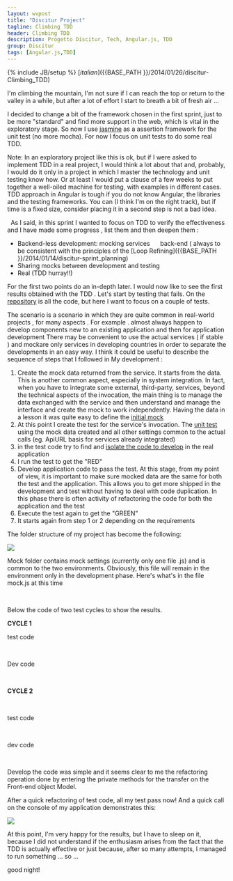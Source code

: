 ```yaml
---
layout: wvpost
title: "Discitur Project"
tagline: Climbing TDD
header: Climbing TDD
description: Progetto Discitur, Tech, Angular.js, TDD
group: Discitur
tags: [Angular.js,TDD]
---
```

{% include JB/setup %}
[_italian_]({{BASE_PATH }}/2014/01/26/discitur-Climbing_TDD)

 
 
I'm climbing the mountain, I'm not sure if I can reach the top or return to the valley in a while, 
but after a lot of effort I start to breath a bit of fresh air ... 

I decided to change a bit of the framework chosen in the first sprint, 
just to be more "standard" and find more support in the web, which is vital in the exploratory stage. 
So now I use [jasmine](http://pivotal.github.io/jasmine/) as a assertion framework for the unit test (no more mocha). 
For now I focus on unit tests to do some real TDD. 

Note: In an exploratory project like this is ok, but if I were asked to implement TDD in a real project, 
I would think a lot about that and, probably, I would do it only in a project in which I master the technology and unit testing know how. 
Or at least I would put a clause of a few weeks to put together a well-oiled machine for testing, with examples in different cases. 
TDD approach in Angular is tough if you do not know Angular, the libraries and the testing frameworks. 
You can (I think I'm on the right track), but if time is a fixed size, consider placing it in a second step is not a bad idea. 

 
As I said, in this sprint I wanted to focus on TDD to verify
the effectiveness and I have made ​​some progress , list them and then deepen them :

- Backend-less development: mocking services
     back-end ( always to be consistent with the principles of the [Loop Refining]({{BASE_PATH }}/2014/01/14/discitur-sprint_planning)
- Sharing mocks between development and testing
- Real (TDD hurray!!)



For the first two points do an in-depth later. I would now like
to see the first results obtained with the TDD . Let's start by testing that
fails. On the [repository](https://github.com/williamverdolini/discitur-web) is all the code, but here I want to focus on a
couple of tests.

The scenario is a scenario in which they are quite common in real-world projects ,
for many aspects . For example . almost always happen to develop components
new to an existing application and then for application development
There may be convenient to use the actual services ( if stable ) and mockare only
services in developing countries in order to separate the developments in an easy way.
I think it could be useful to describe the sequence of steps that I followed in
My development :

1. Create the mock data returned from the 
     service. It starts from the data. This is another common aspect, especially in system integration. In fact, when you 
     have to integrate some external, third-party, services, beyond the 
     technical aspects of the invocation, the main thing is to manage the data 
     exchanged with the service and then understand and manage the interface and 
     create the mock to work independently. Having the data in a lesson it was quite easy to define the [initial mock](https://github.com/williamverdolini/discitur-web/blob/sprint2/mock/modules/lesson/mocks.js#L6) 
2. At this point I create the test for the service's invocation. The [unit test](https://github.com/williamverdolini/discitur-web/blob/sprint2/test/unit/modules/jservicesSpec.js#L285) using the mock data created and all 
     other settings common to the actual calls (eg. ApiURL basis for services already integrated)
3. in the test code try to find and [isolate the code to develop](https://github.com/williamverdolini/discitur-web/blob/sprint2/test/unit/modules/jservicesSpec.js#L287) in the real application 
4. I run the test to get the "RED" 
5. Develop application code to pass 
      the test. At this stage, from my point of view, it is important to make sure 
      mocked data are the same for both the test and 
      the application. This allows you to get more shipped in the development and 
      test without having to deal with code duplication. In this phase 
      there is often activity of refactoring the code for both the 
      application and the test 
6. Execute the test again to get the "GREEN" 
7. It starts again from step 1 or 2 depending on the requirements 



The folder structure of my project has become the following: 

<img src="{{ BASE_PATH }}/images/discitur/mock_folder.png" /> 

Mock folder contains mock settings (currently only one file .js) and is 
common to the two environments. Obviously, this file will remain in the environment only 
in the development phase. Here's what's in the file mock.js at this time


<script type="syntaxhighlighter" class="brush: javascript">
<![CDATA[


angular.module('Lesson')
    .config(function ($provide) {
        $provide.decorator('$httpBackend', angular.mock.e2e.$httpBackendDecorator);
    })
    .constant('MockedData', {
        lessons: [
          { "Author": { "UserId": 1, "Name": "Federica-MOCK", "Surname": "Giampaoletti", "Email": "chiarestelle@virgilio.it", "UserName": "Fede" }, "FeedBacks": [{ "LessonFeedbackId": 1, "LessonId": 1, "Nature": 1, "Feedback": "Ampia partecipazione degli alunni" }, { "LessonFeedbackId": 2, "LessonId": 1, "Nature": 1, "Feedback": "Semplice da spiegare" }, { "LessonFeedbackId": 3, "LessonId": 1, "Nature": 1, "Feedback": "consente collegamenti interdisciplinari" }, { "LessonFeedbackId": 4, "LessonId": 1, "Nature": 1, "Feedback": "utilizza media che catturano l'attenzione" }, { "LessonFeedbackId": 5, "LessonId": 1, "Nature": 2, "Feedback": "un po' lunga, rischia di non chiudersi in lezioni interrotte frequentemente" }, { "LessonFeedbackId": 6, "LessonId": 1, "Nature": 2, "Feedback": "poco fruttuosa se negli orari finali" }], "Tags": [{ "LessonTagName": "classe multi-etnica", "LessonId": 1 }, { "LessonTagName": "Classe numerosa", "LessonId": 1 }, { "LessonTagName": "DSA", "LessonId": 1 }, { "LessonTagName": "Rivoluzione Francese", "LessonId": 1 }], "LessonId": 1, "Title": "La rivoluzione Francese secondo Robespierre", "Discipline": "Storia", "School": "Scuola Secondaria", "Classroom": "II Media", "Rate": 4, "UserId": 1, "PublishDate": "2013-12-08T00:00:00", "Content": "…", "Conclusion": "…" },
          { "Author": { "UserId": 2, "Name": "William-MOCK", "Surname": "Verdolini", "Email": "william.verdolini@gmail.com", "UserName": "Willy" }, "FeedBacks": [{ "LessonFeedbackId": 7, "LessonId": 2, "Nature": 1, "Feedback": "Collegamenti a video e film di interesse" }, { "LessonFeedbackId": 8, "LessonId": 2, "Nature": 1, "Feedback": "Concreti riferimenti ad esempi carismatici" }, { "LessonFeedbackId": 9, "LessonId": 2, "Nature": 2, "Feedback": "Scarsa partecipazione degli alunni" }, { "LessonFeedbackId": 10, "LessonId": 2, "Nature": 2, "Feedback": "Personaggio non conosciuto in Italia" }, { "LessonFeedbackId": 11, "LessonId": 2, "Nature": 2, "Feedback": "Riferimenti a fatti non di stretta attualità" }, { "LessonFeedbackId": 12, "LessonId": 2, "Nature": 2, "Feedback": "Film scarsamente conosciuti. Per usare dei riferimenti occorre verificare che questi siano veri riferimenti per gli alunni" }], "Tags": [{ "LessonTagName": "Attualità", "LessonId": 2 }, { "LessonTagName": "Classe multi-etnica", "LessonId": 2 }, { "LessonTagName": "Razzismo", "LessonId": 2 }], "LessonId": 2, "Title": "Impegno Civile", "Discipline": "Educazione Civica", "School": "Scuola Secondaria", "Classroom": "III Media", "Rate": 2, "UserId": 2, "PublishDate": "2014-01-02T00:00:00", "Content": "…", "Conclusion": "…" },
          { "Author": { "UserId": 1, "Name": "Federica-MOCK", "Surname": "Giampaoletti", "Email": "chiarestelle@virgilio.it", "UserName": "Fede" }, "FeedBacks": [{ "LessonFeedbackId": 13, "LessonId": 3, "Nature": 1, "Feedback": "Si apprende velocemente grazie alla creazione di un manufatto fisico" }, { "LessonFeedbackId": 14, "LessonId": 3, "Nature": 1, "Feedback": "Gli obiettivi sono raggiunti indipendentemente dal livello di partenza e dalla presenza di DSA" }], "Tags": [], "LessonId": 3, "Title": "La Carta Geografica", "Discipline": "Geografia", "School": "Scuola Secondaria", "Classroom": "I Media", "Rate": 5, "UserId": 1, "PublishDate": "2014-01-04T00:00:00", "Content": …" }
        ]
    })
    .run(function ($httpBackend, DisciturSettings, MockedData) {
      // define responses for requests here as usual
        $httpBackend.whenGET(DisciturSettings.apiUrl + 'lesson/').respond(MockedData.lessons);
        $httpBackend.whenGET(DisciturSettings.apiUrl + 'lesson/1').respond(MockedData.lessons[0]);
        
        // Don't mock GET on modules
        $httpBackend.whenGET(/modules\/\w+.*/).passThrough();

        // For everything else, don't mock
        $httpBackend.whenGET(/^\w+.*/).passThrough();
        $httpBackend.whenPOST(/^\w+.*/).passThrough();
    });


]]></script> 

Below the code of two test cycles to show the results.

**CYCLE 1**


test code

<script type="syntaxhighlighter" class="brush: javascript">
<![CDATA[


  describe("LessonService [invoke]", function () {
    var _MockedData,
        _httpBackend,
        _LessonService,
        _DisciturSettings;

    // Before each test in the suite I inject the modules needed
    beforeEach(function () {
        //load the module.
      module('Lesson');

      //get your service, also get $httpBackend
      //$httpBackend will be a mock, thanks to angular-mocks.js
      inject(function (MockedData, $httpBackend, LessonService, DisciturSettings) {
        _MockedData = MockedData;
        _httpBackend = $httpBackend;      
        _LessonService = LessonService;
        _DisciturSettings = DisciturSettings;
      });
    })
    
    //make sure no expectations were missed in your tests.
    //(e.g. expectGET or expectPOST)
    afterEach(function() {
      _httpBackend.verifyNoOutstandingExpectation();
      _httpBackend.verifyNoOutstandingRequest();
    });
 
    //-------- TEST CASES:
    it('Should the LessonService.search() return all the lessons', function () {
      //create an object with a function to spy on.
      var _test = {
          successCB: function() {}
      };
      //set up a spy for the callback handler.
      spyOn(_test, 'successCB');

      // Create mocked api route.
      // I want to emulate what I will do in real app code, 
      // so I use the same config as in the real code
      _httpBackend.expectGET(_DisciturSettings.apiUrl + 'lesson/').respond(_MockedData.lessons)

      //--------------------- TEST CODE TO DRIVE THE DEVELOPMENT [START] -------------------------
      //make the call.
      var returnedPromise = _LessonService.search();
      
      //use the handler you're spying on to handle the resolution of the promise.
      returnedPromise.then(_test.successCB);
      
      //--------------------- TEST CODE TO DRIVE THE DEVELOPMENT [END] ---------------------------

      //flush the backend to "execute" the request to do the expectedGET assertion.
      _httpBackend.flush();      
      
      //check your spy to see if it's been called with the returned value.  
      expect(_test.successCB).toHaveBeenCalledWith(_MockedData.lessons);
    });


]]></script> 

  
Dev code


<script type="syntaxhighlighter" class="brush: javascript">
<![CDATA[

angular.module('Lesson')
    .factory('LessonDTO', function () {
        function LessonDTO() {
            this.lessonId = null;
            this.title = null;
            this.discipline = null;
            this.school = null;
            this.classroom = null;
            this.rate = null;
            this.author = null;
            this.publishedOn = null;
            this.goods = [];
            this.bads = [];
            this.tags = [];
            this.content = null;
            this.conclusion = null;
        }
        return (LessonDTO);
    })
    .factory('LessonService', [
        '$resource',
        '$http',
        '$q',
        'LessonDTO',
        'DisciturSettings',
        function ($resource, $http, $q, LessonDTO, DisciturSettings) {
          var _dataTransfer = function (lessonData) {
            var _dto = new LessonDTO();

            return _dto;          
          }


          return {
              // Retrieve Async data for lesson id in input 
              // and return a LessonDTO instance
              get: function (inputParams) {
                  // create deferring result
                  var deferred = $q.defer();

                  // Retrieve Async data for lesson id in input        
                    
                  //$http.get('../api/lesson/' + inputParams.id)
                  $http.get(DisciturSettings.apiUrl + 'lesson/' + inputParams.id)
                      .success(
                          // Success Callback: Data Transfer Object Creation
                          function (result) {
                              var lesson = new LessonDTO();
                              lesson.lessondId = result.lessondId;
                              lesson.title = result.Title;
                              lesson.discipline = result.Discipline;
                              lesson.school = result.School;
                              lesson.classroom = result.Classroom;
                              lesson.author = {
                                  name: result.Author.Name,
                                  surname: result.Author.Surname
                              }
                              lesson.publishedOn = result.PublishDate;
                              lesson.rate = result.Rate;
                              angular.forEach(result.FeedBacks, function (feedBack, key) {
                                  if (feedBack.Nature == 1) this.goods.push(feedBack.Feedback)
                                  if (feedBack.Nature == 2) this.bads.push(feedBack.Feedback)
                              }, lesson);
                              angular.forEach(result.Tags, function (tag, key) {
                                  this.tags.push(tag.LessonTagName)
                              }, lesson);
                              lesson.content = result.Content;
                              lesson.conclusion = result.Conclusion;

                              deferred.resolve(lesson)
                          })
                      .error(
                          // Error Callback
                          function () {
                              deferred.reject("no Lesson for id:" + inputParams.id);
                          });

                  return deferred.promise;
              },
              search: function (inputParams) {
                  // create deferring result
                  var deferred = $q.defer();
                    
                  // Retrieve Async data for lesson id in input        
                  $http.get(DisciturSettings.apiUrl + 'lesson/' )
                      .success(
                          // Success Callback: Data Transfer Object Creation
                          function (result) {
                              deferred.resolve(result)
                          })
                      .error(
                          // Error Callback
                          function (data) {
                              deferred.reject("Error for search:" + data);
                          });
                    
                  //deferred.resolve(mockedLessonData);
                  return deferred.promise;
              }
          };
      }]);

]]></script> 

  
**CYCLE 2**

 

test code

<script type="syntaxhighlighter" class="brush: javascript">
<![CDATA[

    it('Should the LessonService.search() return all the lessons in DT Object Model', function () {
      // Create a test client to explore returned data
      // DO NOT USE Spy (It prevents to callback in promise chain)
      var _test = {
        //--------------------- TEST CODE TO DRIVE THE DEVELOPMENT [START] -------------------------
        successCB: function (data) {
            for (var i = 0; i < data.length; i++) {
              expect(data[i].author, 'proprieta\' author').toBeDefined();
              expect(data[i].tags, 'proprieta\' tags').toBeDefined();
              expect(data[i].title, 'proprieta\' title').toBeDefined();
              expect(data[i].goods, 'proprieta\' goods').toBeDefined();
              expect(data[i].bads, 'proprieta\' bads').toBeDefined();

              expect(data[i].Author, 'proprieta\' Author').not.toBeDefined();
              expect(data[i].Tags, 'proprieta\' Tags').not.toBeDefined();
              expect(data[i].Title, 'proprieta\' Title').not.toBeDefined();
              expect(data[i].FeedBacks, 'proprieta\' FeedBacks').not.toBeDefined();
            }
        }
        //--------------------- TEST CODE TO DRIVE THE DEVELOPMENT [END] ---------------------------
      };

      // Create mocked api route.
      // I want to emulate what I will do in real app code, 
      // so I use the same config as in the real code
      _httpBackend.expectGET(_DisciturSettings.apiUrl + 'lesson/').respond(_MockedData.lessons)

      //make the call.
      var returnedPromise = _LessonService.search();

      //use the handler you're spying on to handle the resolution of the promise.
      returnedPromise.then(_test.successCB);

      //flush the backend to "execute" the request to do the expectedGET assertion.
      _httpBackend.flush();
    });

  })


]]></script> 


dev code


<script type="syntaxhighlighter" class="brush: javascript">
<![CDATA[

angular.module('Lesson')
    /*-------------------------------------------------------------------------------
    Vantaggi del DTO:
    - disaccoppiamento tra i dati restituite dal BE e quelli gestiti dal FE
    - presenza di un (Client) Object Model distinto dal (Server( Object e/o Entity Model
    - possibilità di verificare il reale contenuto delle classi a codice (non a runtime)

    riferimenti: http://www.bennadel.com/blog/2527-Defining-Instantiatable-Classes-In-The-AngularJS-Dependency-Injection-Framework.htm
    ---------------------------------------------------------------------------------*/
    .factory('LessonDTO', function () {
        function LessonDTO() {
            this.lessonId = null;
            this.title = null;
            this.discipline = null;
            this.school = null;
            this.classroom = null;
            this.rate = null;
            this.author = null;
            this.publishedOn = null;
            this.goods = [];
            this.bads = [];
            this.tags = [];
            this.content = null;
            this.conclusion = null;
        }
        return (LessonDTO);
    })
    .factory('LessonService', [
        '$resource',
        '$http',
        '$q',
        'LessonDTO',
        'DisciturSettings',
        function ($resource, $http, $q, LessonDTO, DisciturSettings) {
          // Private methods for DTO purposes
          var _dataTransfer = function (lessonData) {
            var lesson = new LessonDTO();
            lesson.lessondId = lessonData.lessondId;
            lesson.title = lessonData.Title;
            lesson.discipline = lessonData.Discipline;
            lesson.school = lessonData.School;
            lesson.classroom = lessonData.Classroom;
            lesson.author = {
              name: lessonData.Author.Name,
              surname: lessonData.Author.Surname
            }
            lesson.publishedOn = lessonData.PublishDate;
            lesson.rate = lessonData.Rate;
            angular.forEach(lessonData.FeedBacks, function (feedBack, key) {
              if (feedBack.Nature == 1) this.goods.push(feedBack.Feedback)
              if (feedBack.Nature == 2) this.bads.push(feedBack.Feedback)
            }, lesson);
            angular.forEach(lessonData.Tags, function (tag, key) {
              this.tags.push(tag.LessonTagName)
            }, lesson);
            lesson.content = lessonData.Content;
            lesson.conclusion = lessonData.Conclusion;
            return lesson;
          }
          var _arrayDataTransfer = function (resultArray) {
            var lessons = [];
            for (var i = 0; i < resultArray.length; i++) {
              lessons.push(_dataTransfer(resultArray[i]));
            }
            return lessons;
          }

          return {
              // Retrieve Async data for lesson id in input 
              // and return a LessonDTO instance
              get: function (inputParams) {
                  // create deferring result
                  var deferred = $q.defer();

                  // Retrieve Async data for lesson id in input        
                  //$http.get('../api/lesson/' + inputParams.id)
                  $http.get(DisciturSettings.apiUrl + 'lesson/' + inputParams.id)
                      .success(
                          // Success Callback: Data Transfer Object Creation
                          function (result) {
                              deferred.resolve(_dataTransfer(result));
                          })
                      .error(
                          // Error Callback
                          function () {
                              deferred.reject("no Lesson for id:" + inputParams.id);
                          });

                  return deferred.promise;
              },
              search: function (inputParams) {
                  // create deferring result
                  var deferred = $q.defer();
                    
                  // Retrieve Async data for lesson id in input        
                  $http.get(DisciturSettings.apiUrl + 'lesson/' )
                      .success(
                          // Success Callback: Data Transfer Object Creation
                          function (result) {
                            deferred.resolve(_arrayDataTransfer(result))
                          })
                      .error(
                          // Error Callback
                          function (data) {
                              deferred.reject("Error for search:" + data);
                          });
                    
                  //deferred.resolve(mockedLessonData);
                  return deferred.promise;
              }
          };
      }]);

]]></script> 

Develop the code was simple and it seems clear to me the refactoring operation 
done by entering the private methods for the transfer on the Front-end object Model. 

After a quick refactoring of test code, all my test pass now! 
And a quick call on the console of my application demonstrates this: 


<img src="{{ BASE_PATH }}/images/discitur/DTO_console.png" /> 



At this point, I'm very happy for the results, but I have to sleep on it, because 
I did not understand if the enthusiasm arises from the fact that the TDD is actually 
effective or just because, after so many attempts, I managed to run 
something ... so ... 


  
good night!

